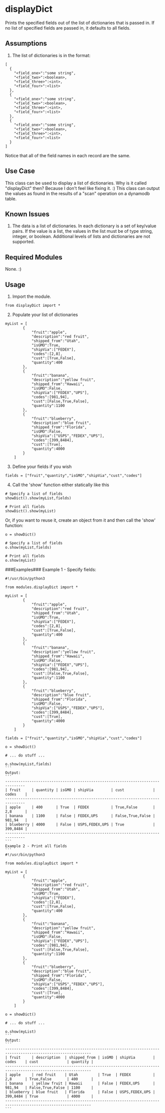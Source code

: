 # displayDict
Prints the specified fields out of the list of dictionaries that is passed in.  If no list of specified fields are passed in, it defaults to all fields.

## Assumptions ##
1. The list of dictionaries is in the format:
```
[
  {
    "<field_one>":"some string",
    "<field_two>":<boolean>,
    "<field_three>":<int>,
    "<field_four>":<list>
  },
  {
    "<field_one>":"some string",
    "<field_two>":<boolean>,
    "<field_three>":<int>,
    "<field_four>":<list>
  },
  {
    "<field_one>":"some string",
    "<field_two>":<boolean>,
    "<field_three>":<int>,
    "<field_four>":<list>
  }
]
```
Notice that all of the field names in each record are the same.

## Use Case ##
This class can be used to display a list of dictionaries.  Why is it called "displayDict" then?  Because I don't feel like fixing it. :)
This class can output the values as found in the results of a "scan" operation on a dynamodb table.

## Known Issues ##
1. The data is a list of dictionaries.  In each dictionary is a set of key/value pairs.  If the value is a list, the values in the list must be of type string, integer, or boolean.  Additional levels of lists and dictionaries are not supported.

## Required Modules ##
None. :)

## Usage ##
1. Import the module.
```
from displayDict import *
```
2. Populate your list of dictionaries
```
myList = [
        {
            "fruit":"apple",
            "description":"red fruit",
            "shipped_from":"Utah",
            "isGMO":True,
            "shipVia":["FEDEX"],
            "codes":[2,8],
            "cust":[True,False],
            "quantity":400
        },
        {
            "fruit":"banana",
            "description":"yellow fruit",
            "shipped_from":"Hawaii",
            "isGMO":False,
            "shipVia":["FEDEX","UPS"],
            "codes":[981,94],
            "cust":[False,True,False],
            "quantity":1100
        },
        {
            "fruit":"blueberry",
            "description":"blue fruit",
            "shipped_from":"Florida",
            "isGMO":False,
            "shipVia":["USPS","FEDEX","UPS"],
            "codes":[399,8484],
            "cust":[True],
            "quantity":4000
        }
    ]
```
3. Define your fields if you wish
```
fields = ["fruit","quantity","isGMO","shipVia","cust","codes"]
```
4. Call the 'show' function either statically like this

```
# Specify a list of fields
showDict().show(myList,fields)

# Print all fields
showDict().show(myList)
```
  Or, if you want to reuse it, create an object from it and then call the 'show' function:
```
o = showDict()

# Specify a list of fields
o.show(myList,fields)

# Print all fields
o.show(myList)
```
###Examples###
Example 1 - Specify fields:
````
#!/usr/bin/python3

from modules.displayDict import *

myList = [
        {
            "fruit":"apple",
            "description":"red fruit",
            "shipped_from":"Utah",
            "isGMO":True,
            "shipVia":["FEDEX"],
            "codes":[2,8],
            "cust":[True,False],
            "quantity":400
        },
        {
            "fruit":"banana",
            "description":"yellow fruit",
            "shipped_from":"Hawaii",
            "isGMO":False,
            "shipVia":["FEDEX","UPS"],
            "codes":[981,94],
            "cust":[False,True,False],
            "quantity":1100
        },
        {
            "fruit":"blueberry",
            "description":"blue fruit",
            "shipped_from":"Florida",
            "isGMO":False,
            "shipVia":["USPS","FEDEX","UPS"],
            "codes":[399,8484],
            "cust":[True],
            "quantity":4000
        }
    ]

fields = ["fruit","quantity","isGMO","shipVia","cust","codes"]

o = showDict()

# ... do stuff ...

o.show(myList,fields)
```
Output:
```
-------------------------------------------------------------------------------
| fruit     | quantity | isGMO | shipVia        | cust             | codes    |
-------------------------------------------------------------------------------
| apple     | 400      | True  | FEDEX          | True,False       | 2,8      |
| banana    | 1100     | False | FEDEX,UPS      | False,True,False | 981,94   |
| blueberry | 4000     | False | USPS,FEDEX,UPS | True             | 399,8484 |
-------------------------------------------------------------------------------
```
Example 2 - Print all fields
```
#!/usr/bin/python3

from modules.displayDict import *

myList = [
        {
            "fruit":"apple",
            "description":"red fruit",
            "shipped_from":"Utah",
            "isGMO":True,
            "shipVia":["FEDEX"],
            "codes":[2,8],
            "cust":[True,False],
            "quantity":400
        },
        {
            "fruit":"banana",
            "description":"yellow fruit",
            "shipped_from":"Hawaii",
            "isGMO":False,
            "shipVia":["FEDEX","UPS"],
            "codes":[981,94],
            "cust":[False,True,False],
            "quantity":1100
        },
        {
            "fruit":"blueberry",
            "description":"blue fruit",
            "shipped_from":"Florida",
            "isGMO":False,
            "shipVia":["USPS","FEDEX","UPS"],
            "codes":[399,8484],
            "cust":[True],
            "quantity":4000
        }
    ]

o = showDict()

# ... do stuff ...

o.show(myList)
```
Output:
```
-------------------------------------------------------------------------------------------------------------
| fruit     | description  | shipped_from | isGMO | shipVia        | codes    | cust             | quantity |
-------------------------------------------------------------------------------------------------------------
| apple     | red fruit    | Utah         | True  | FEDEX          | 2,8      | True,False       | 400      |
| banana    | yellow fruit | Hawaii       | False | FEDEX,UPS      | 981,94   | False,True,False | 1100     |
| blueberry | blue fruit   | Florida      | False | USPS,FEDEX,UPS | 399,8484 | True             | 4000     |
-------------------------------------------------------------------------------------------------------------
```

